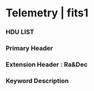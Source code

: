 # Telemetry | fits1

### HDU LIST

### Primary Header

### Extension Header : Ra&Dec

### Keyword Description